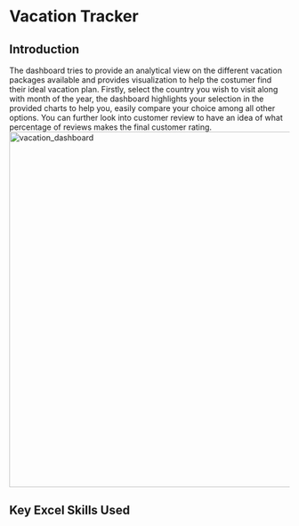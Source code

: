 # Vacation Tracker  
  
## Introduction
The dashboard tries to provide an analytical view on the different vacation packages available and provides visualization to help the costumer find their ideal vacation plan. Firstly, select the country you wish to visit along with month of the year, the dashboard highlights your selection in the provided charts to help you, easily compare your choice among all other options. You can further look into customer review to have an idea of what percentage of reviews makes the final customer rating.  
<img width="1345" height="640" alt="vacation_dashboard" src="https://github.com/user-attachments/assets/6e755a99-e561-4766-840d-f33a4b5a29ed" />

 
## Key Excel Skills Used
